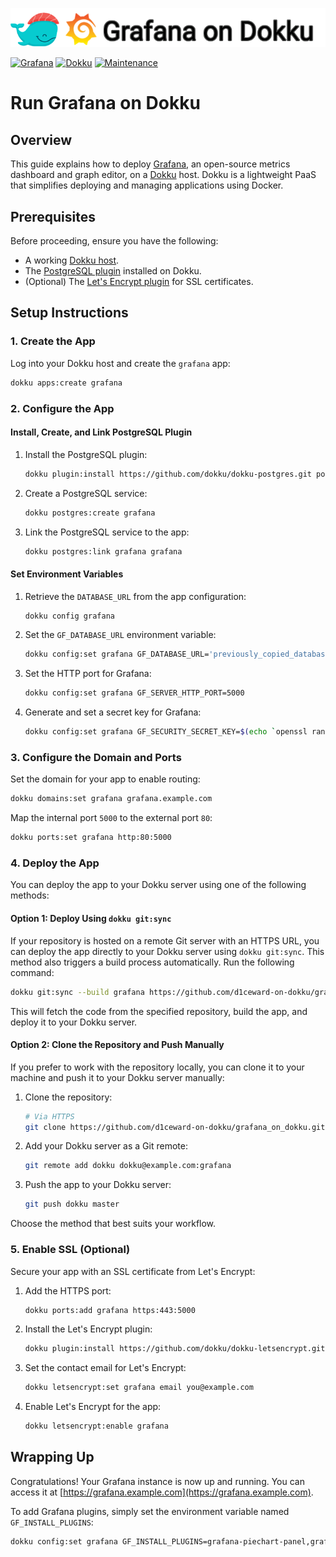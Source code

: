 ![](.github/images/repo_header.png)

[![Grafana](https://img.shields.io/badge/Grafana-12.0.1-blue.svg)](https://github.com/grafana/grafana/releases/tag/v12.0.1)
[![Dokku](https://img.shields.io/badge/Dokku-Repo-blue.svg)](https://github.com/dokku/dokku)
[![Maintenance](https://img.shields.io/badge/Maintained%3F-yes-green.svg)](https://github.com/d1ceward-on-dokku/grafana_on_dokku/graphs/commit-activity)

# Run Grafana on Dokku

## Overview

This guide explains how to deploy [Grafana](https://grafana.com/), an open-source metrics dashboard and graph editor, on a [Dokku](http://dokku.viewdocs.io/dokku/) host. Dokku is a lightweight PaaS that simplifies deploying and managing applications using Docker.

## Prerequisites

Before proceeding, ensure you have the following:

- A working [Dokku host](http://dokku.viewdocs.io/dokku/getting-started/installation/).
- The [PostgreSQL plugin](https://github.com/dokku/dokku-postgres) installed on Dokku.
- (Optional) The [Let's Encrypt plugin](https://github.com/dokku/dokku-letsencrypt) for SSL certificates.

## Setup Instructions

### 1. Create the App

Log into your Dokku host and create the `grafana` app:

```bash
dokku apps:create grafana
```

### 2. Configure the App

#### Install, Create, and Link PostgreSQL Plugin

1. Install the PostgreSQL plugin:

    ```bash
    dokku plugin:install https://github.com/dokku/dokku-postgres.git postgres
    ```

2. Create a PostgreSQL service:

    ```bash
    dokku postgres:create grafana
    ```

3. Link the PostgreSQL service to the app:

    ```bash
    dokku postgres:link grafana grafana
    ```

#### Set Environment Variables

1. Retrieve the `DATABASE_URL` from the app configuration:

    ```bash
    dokku config grafana
    ```

2. Set the `GF_DATABASE_URL` environment variable:

    ```bash
    dokku config:set grafana GF_DATABASE_URL='previously_copied_database_url'
    ```

3. Set the HTTP port for Grafana:

    ```bash
    dokku config:set grafana GF_SERVER_HTTP_PORT=5000
    ```

4. Generate and set a secret key for Grafana:

    ```bash
    dokku config:set grafana GF_SECURITY_SECRET_KEY=$(echo `openssl rand -base64 45` | tr -d \=+ | cut -c 1-32)
    ```

### 3. Configure the Domain and Ports

Set the domain for your app to enable routing:

```bash
dokku domains:set grafana grafana.example.com
```

Map the internal port `5000` to the external port `80`:

```bash
dokku ports:set grafana http:80:5000
```

### 4. Deploy the App

You can deploy the app to your Dokku server using one of the following methods:

#### Option 1: Deploy Using `dokku git:sync`

If your repository is hosted on a remote Git server with an HTTPS URL, you can deploy the app directly to your Dokku server using `dokku git:sync`. This method also triggers a build process automatically. Run the following command:

```bash
dokku git:sync --build grafana https://github.com/d1ceward-on-dokku/grafana_on_dokku.git
```

This will fetch the code from the specified repository, build the app, and deploy it to your Dokku server.

#### Option 2: Clone the Repository and Push Manually

If you prefer to work with the repository locally, you can clone it to your machine and push it to your Dokku server manually:

1. Clone the repository:

    ```bash
    # Via HTTPS
    git clone https://github.com/d1ceward-on-dokku/grafana_on_dokku.git
    ```

2. Add your Dokku server as a Git remote:

    ```bash
    git remote add dokku dokku@example.com:grafana
    ```

3. Push the app to your Dokku server:

    ```bash
    git push dokku master
    ```

Choose the method that best suits your workflow.

### 5. Enable SSL (Optional)

Secure your app with an SSL certificate from Let's Encrypt:

1. Add the HTTPS port:

    ```bash
    dokku ports:add grafana https:443:5000
    ```

2. Install the Let's Encrypt plugin:

    ```bash
    dokku plugin:install https://github.com/dokku/dokku-letsencrypt.git
    ```

3. Set the contact email for Let's Encrypt:

    ```bash
    dokku letsencrypt:set grafana email you@example.com
    ```

4. Enable Let's Encrypt for the app:

    ```bash
    dokku letsencrypt:enable grafana
    ```

## Wrapping Up

Congratulations! Your Grafana instance is now up and running. You can access it at [https://grafana.example.com](https://grafana.example.com).

To add Grafana plugins, simply set the environment variable named `GF_INSTALL_PLUGINS`:

```bash
dokku config:set grafana GF_INSTALL_PLUGINS=grafana-piechart-panel,grafana-github-datasource
```
